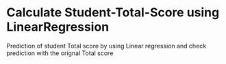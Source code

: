 #  Calculate Student-Total-Score using LinearRegression
Prediction of student Total score by using Linear regression and check prediction with the orignal Total score
